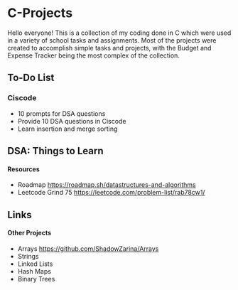 # C-Projects
Hello everyone!
This is a collection of my coding done in C which were used in a variety of school tasks and assignments.
Most of the projects were created to accomplish simple tasks and projects, with the Budget and Expense Tracker being the most complex of the collection.

## To-Do List

### Ciscode
- 10 prompts for DSA questions
- Provide 10 DSA questions in Ciscode
- Learn insertion and merge sorting

## DSA: Things to Learn


#### Resources
- Roadmap
https://roadmap.sh/datastructures-and-algorithms
- Leetcode Grind 75
https://leetcode.com/problem-list/rab78cw1/

## Links

#### Other Projects
- Arrays
https://github.com/ShadowZarina/Arrays
- Strings
- Linked Lists
- Hash Maps
- Binary Trees
